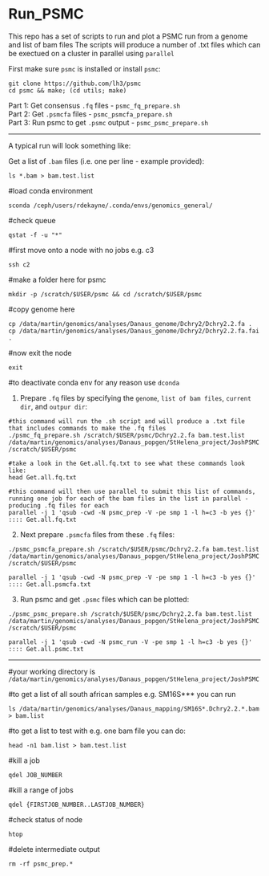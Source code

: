 # Run_PSMC

This repo has a set of scripts to run and plot a PSMC run from a genome and list of bam files
The scripts will produce a number of .txt files which can be exectued on a cluster in parallel using `parallel`

First make sure `psmc` is installed or install `psmc`:  
```
git clone https://github.com/lh3/psmc  
cd psmc && make; (cd utils; make)
```

Part 1: Get consensus `.fq` files - `psmc_fq_prepare.sh`  
Part 2: Get `.psmcfa` files - `psmc_psmcfa_prepare.sh`  
Part 3: Run psmc to get `.psmc` output - `psmc_psmc_prepare.sh`  

____

A typical run will look something like:  

Get a list of `.bam` files (i.e. one per line - example provided):  
```
ls *.bam > bam.test.list  
```

#load conda environment  
```
sconda /ceph/users/rdekayne/.conda/envs/genomics_general/
```

#check queue
```
qstat -f -u "*"
```  

#first move onto a node with no jobs e.g. c3
```
ssh c2
```  

#make a folder here for psmc
```
mkdir -p /scratch/$USER/psmc && cd /scratch/$USER/psmc
```  

#copy genome here
```
cp /data/martin/genomics/analyses/Danaus_genome/Dchry2/Dchry2.2.fa .
cp /data/martin/genomics/analyses/Danaus_genome/Dchry2/Dchry2.2.fa.fai .
```  

#now exit the node  
```
exit
```  

#to deactivate conda env for any reason use `dconda`

1. Prepare `.fq` files by specifying the `genome`, `list of bam files`, `current dir`, and `outpur dir`:  
```
#this command will run the .sh script and will produce a .txt file that includes commands to make the .fq files
./psmc_fq_prepare.sh /scratch/$USER/psmc/Dchry2.2.fa bam.test.list /data/martin/genomics/analyses/Danaus_popgen/StHelena_project/JoshPSMC /scratch/$USER/psmc 

#take a look in the Get.all.fq.txt to see what these commands look like:
head Get.all.fq.txt

#this command will then use parallel to submit this list of commands, running one job for each of the bam files in the list in parallel - producing .fq files for each
parallel -j 1 'qsub -cwd -N psmc_prep -V -pe smp 1 -l h=c3 -b yes {}' :::: Get.all.fq.txt  
```  

2. Next prepare `.psmcfa` files from these `.fq` files:  
```
./psmc_psmcfa_prepare.sh /scratch/$USER/psmc/Dchry2.2.fa bam.test.list /data/martin/genomics/analyses/Danaus_popgen/StHelena_project/JoshPSMC /scratch/$USER/psmc 

parallel -j 1 'qsub -cwd -N psmc_prep -V -pe smp 1 -l h=c3 -b yes {}' :::: Get.all.psmcfa.txt  
```  

3. Run psmc and get `.psmc` files which can be plotted:  
```
./psmc_psmc_prepare.sh /scratch/$USER/psmc/Dchry2.2.fa bam.test.list /data/martin/genomics/analyses/Danaus_popgen/StHelena_project/JoshPSMC /scratch/$USER/psmc 

parallel -j 1 'qsub -cwd -N psmc_run -V -pe smp 1 -l h=c3 -b yes {}' :::: Get.all.psmc.txt
```

___

#your working directory is `/data/martin/genomics/analyses/Danaus_popgen/StHelena_project/JoshPSMC`  

#to get a list of all south african samples e.g. SM16S*** you can run  
```
ls /data/martin/genomics/analyses/Danaus_mapping/SM16S*.Dchry2.2.*.bam > bam.list
```  

#to get a list to test with e.g. one bam file you can do:  
```
head -n1 bam.list > bam.test.list
```  

#kill a job  
```
qdel JOB_NUMBER
```  

#kill a range of jobs  
```
qdel {FIRSTJOB_NUMBER..LASTJOB_NUMBER}
```  

#check status of node  
```
htop
```  

#delete intermediate output  
```
rm -rf psmc_prep.*
``` 

